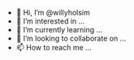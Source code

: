 - 👋 Hi, I’m @willyholsim
- 👀 I’m interested in ...
- 🌱 I’m currently learning ...
- 💞️ I’m looking to collaborate on ...
- 📫 How to reach me ...

<!---
willyholsim/willyholsim is a ✨ special ✨ repository because its `README.md` (this file) appears on your GitHub profile.
You can click the Preview link to take a look at your changes.
--->
